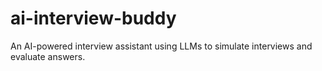 # ai-interview-buddy
An AI-powered interview assistant using LLMs to simulate interviews and evaluate answers.
